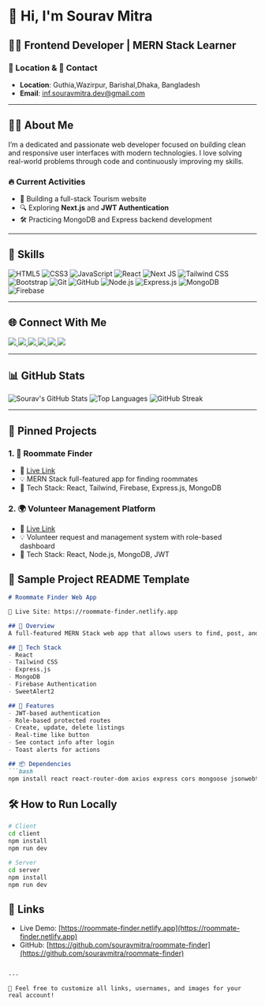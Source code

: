 # 👋 Hi, I'm Sourav Mitra


## 👨‍💻 Frontend Developer | MERN Stack Learner

### 📍 Location & 📧 Contact

* **Location**: Guthia,Wazirpur, Barishal,Dhaka, Bangladesh
* **Email**: [inf.souravmitra.dev@gmail.com](mailto:inf.souravmitra.dev@gmail.com)

---

## 🧑‍💼 About Me

I’m a dedicated and passionate web developer focused on building clean and responsive user interfaces with modern technologies. I love solving real-world problems through code and continuously improving my skills.

### 🔥 Current Activities

* 🚀 Building a full-stack Tourism website
* 🔍 Exploring **Next.js** and **JWT Authentication**
* 🛠️ Practicing MongoDB and Express backend development

---

## 🚀 Skills

![HTML5](https://img.shields.io/badge/HTML5-E34F26?style=for-the-badge&logo=html5&logoColor=white)
![CSS3](https://img.shields.io/badge/CSS3-1572B6?style=for-the-badge&logo=css3&logoColor=white)
![JavaScript](https://img.shields.io/badge/JavaScript-F7DF1E?style=for-the-badge&logo=javascript&logoColor=black)
![React](https://img.shields.io/badge/React-20232A?style=for-the-badge&logo=react&logoColor=61DAFB)
![Next JS](https://img.shields.io/badge/Next.js-000000?style=for-the-badge&logo=next.js&logoColor=white)
![Tailwind CSS](https://img.shields.io/badge/Tailwind_CSS-38B2AC?style=for-the-badge&logo=tailwind-css&logoColor=white)
![Bootstrap](https://img.shields.io/badge/Bootstrap-563D7C?style=for-the-badge&logo=bootstrap&logoColor=white)
![Git](https://img.shields.io/badge/Git-F05032?style=for-the-badge&logo=git&logoColor=white)
![GitHub](https://img.shields.io/badge/GitHub-181717?style=for-the-badge&logo=github&logoColor=white)
![Node.js](https://img.shields.io/badge/Node.js-339933?style=for-the-badge&logo=nodedotjs&logoColor=white)
![Express.js](https://img.shields.io/badge/Express.js-000000?style=for-the-badge&logo=express&logoColor=white)
![MongoDB](https://img.shields.io/badge/MongoDB-47A248?style=for-the-badge&logo=mongodb&logoColor=white)
![Firebase](https://img.shields.io/badge/Firebase-FFCA28?style=for-the-badge&logo=firebase&logoColor=black)



---

## 🌐 Connect With Me

<p>
  <a href="https://www.linkedin.com/in/sourav-mitra-026852315" target="_blank">
    <img src="https://img.shields.io/badge/LinkedIn-blue?logo=linkedin&style=for-the-badge" />
  </a>
  <a href="mailto:inf.souravmitra@gmail.com">
    <img src="https://img.shields.io/badge/Gmail-D14836?style=for-the-badge&logo=gmail&logoColor=white" />
  </a>
  <a href="https://github.com/souravMitra02">
    <img src="https://img.shields.io/badge/GitHub-100000?style=for-the-badge&logo=github&logoColor=white" />
  </a>
  <a href="https://www.facebook.com/its.me.souravmitra" target="_blank">
    <img src="https://img.shields.io/badge/Facebook-1877F2?style=for-the-badge&logo=facebook&logoColor=white" />
  </a>
  <a href="https://wa.me/+8801891883223" target="_blank">
    <img src="https://img.shields.io/badge/WhatsApp-25D366?style=for-the-badge&logo=whatsapp&logoColor=white" />
  </a>
  <a href="https://instagram.com/its.me.souravmitra" target="_blank">
    <img src="https://img.shields.io/badge/Instagram-E4405F?style=for-the-badge&logo=instagram&logoColor=white" />
  </a>
</p>


---

## 📊 GitHub Stats

![Sourav's GitHub Stats](https://github-readme-stats.vercel.app/api?username=souravmitra\&show_icons=true\&theme=radical)
![Top Languages](https://github-readme-stats.vercel.app/api/top-langs/?username=souravmitra\&layout=compact\&theme=radical)
![GitHub Streak](https://streak-stats.demolab.com/?user=souravMitra02\&theme=radical)

---

## 📌 Pinned Projects

### 1. 🏨 Roommate Finder

* 🔗 [Live Link](https://roommate-finder.netlify.app)
* 💡 MERN Stack full-featured app for finding roommates
* 🔧 Tech Stack: React, Tailwind, Firebase, Express.js, MongoDB

### 2. 🌍 Volunteer Management Platform

* 🔗 [Live Link]([https://volunteer-app.netlify.app](https://volunteer-project.netlify.app/))
* 💡 Volunteer request and management system with role-based dashboard
* 🔧 Tech Stack: React, Node.js, MongoDB, JWT



## 📁 Sample Project README Template

````md
# Roommate Finder Web App

🔗 Live Site: https://roommate-finder.netlify.app

## 📝 Overview
A full-featured MERN Stack web app that allows users to find, post, and manage roommate listings with authentication and user-specific dashboards.

## 🚀 Tech Stack
- React
- Tailwind CSS
- Express.js
- MongoDB
- Firebase Authentication
- SweetAlert2

## 🔑 Features
- JWT-based authentication
- Role-based protected routes
- Create, update, delete listings
- Real-time like button
- See contact info after login
- Toast alerts for actions

## 📦 Dependencies
```bash
npm install react react-router-dom axios express cors mongoose jsonwebtoken
````

## 🛠️ How to Run Locally

```bash
# Client
cd client
npm install
npm run dev

# Server
cd server
npm install
npm run dev
```

## 🔗 Links

* Live Demo: [https://roommate-finder.netlify.app](https://roommate-finder.netlify.app)
* GitHub: [https://github.com/souravmitra/roommate-finder](https://github.com/souravmitra/roommate-finder)

```

---

📝 Feel free to customize all links, usernames, and images for your real account!

```
